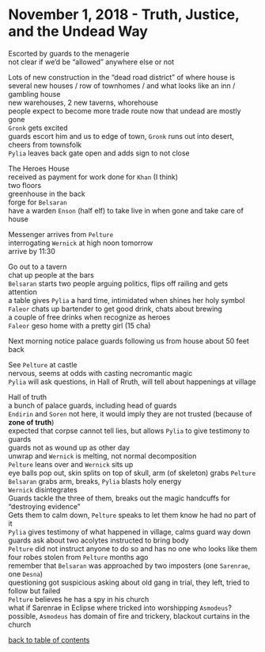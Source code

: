 # November 1, 2018 - Truth, Justice, and the Undead Way

Escorted by guards to the menagerie  
not clear if we’d be “allowed” anywhere else or not  

Lots of new construction in the “dead road district” of where house is  
several new houses / row of townhomes / and what looks like an inn / gambling house  
new warehouses, 2 new taverns, whorehouse  
people expect to become more trade route now that undead are mostly gone  
`Gronk` gets excited  
guards escort him and us to edge of town, `Gronk` runs out into desert, cheers from townsfolk  
`Pylia` leaves back gate open and adds sign to not close  

The Heroes House  
received as payment for work done for `Khan` (I think)  
two floors  
greenhouse in the back  
forge for `Belsaran`  
have a warden `Enson` (half elf) to take live in when gone and take care of house  

Messenger arrives from `Pelture`  
interrogating `Wernick` at high noon tomorrow  
arrive by 11:30  

Go out to a tavern  
chat up people at the bars  
`Belsaran` starts two people arguing politics, flips off railing and gets attention  
a table gives `Pylia` a hard time, intimidated when shines her holy symbol  
`Faleor` chats up bartender to get good drink, chats about brewing  
a couple of free drinks when recognize as heroes  
`Faleor` geso home with a pretty girl (15 cha)  

Next morning notice palace guards following us from house about 50 feet back  

See `Pelture` at castle  
nervous, seems at odds with casting necromantic magic  
`Pylia` will ask questions, in Hall of Rruth, will tell about happenings at village  

Hall of truth  
a bunch of palace guards, including head of guards  
`Endirin` and `Soren` not here, it would imply they are not trusted (because of **zone of truth**)  
expected that corpse cannot tell lies, but allows `Pylia` to give testimony to guards  
guards not as wound up as other day  
unwrap and `Wernick` is melting, not normal decomposition  
`Pelture` leans over and `Wernick` sits up  
eye balls pop out, skin splits on top of skull, arm (of skeleton) grabs `Pelture`  
`Belsaran` grabs arm, breaks, `Pylia` blasts holy energy  
`Wernick` disintegrates  
Guards tackle the three of them, breaks out the magic handcuffs for “destroying evidence”  
Gets them to calm down, `Pelture` speaks to let them know he had no part of it  
`Pylia` gives testimony of what happened in village, calms guard way down  
guards ask about two acolytes instructed to bring body  
`Pelture` did not instruct anyone to do so and has no one who looks like them  
four robes stolen from `Pelture` months ago  
remember that `Belsaran` was approached by two imposters (one `Sarenrae`, one `Desna`)  
questioning got suspicious asking about old gang in trial, they left, tried to follow but failed  
`Pelture` believes he has a spy in his church  
what if Sarenrae in Eclipse where tricked into worshipping `Asmodeus`?  
possible, `Asmodeus` has domain of fire and trickery, blackout curtains in the church  

[back to table of contents](/sessions/README.md)
